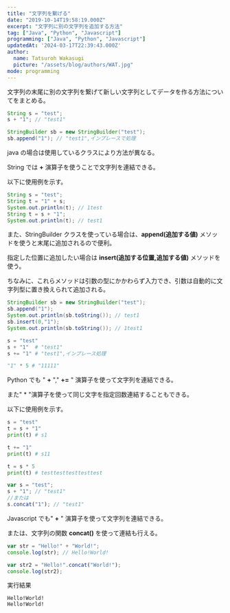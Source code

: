```yaml
---
title: "文字列を繋げる"
date: "2019-10-14T19:58:19.000Z"
excerpt: "文字列に別の文字列を追加する方法"
tag: ["Java", "Python", "Javascript"]
programming: ["Java", "Python", "Javascript"]
updatedAt: '2024-03-17T22:39:43.000Z'
author:
  name: Tatsuroh Wakasugi
  picture: "/assets/blog/authors/WAT.jpg"
mode: programming
---
```


文字列の末尾に別の文字列を繋げて新しい文字列としてデータを作る方法についてをまとめる。

<div class="note_content_by_programming_language" id="note_content_Java">

```java
String s = "test";
s + "1"; // "test1"

StringBuilder sb = new StringBuilder("test");
sb.append("1"); // "test1",インプレースで処理
```

java の場合は使用しているクラスにより方法が異なる。

String では **+** 演算子を使うことで文字列を連結できる。

以下に使用例を示す。

```java
String s = "test";
String t = "1" + s;
System.out.println(t); // 1test
String t = s + "1";
System.out.println(t); // test1
```

また、StringBuilder クラスを使っている場合は、**append(追加する値)** メソッドを使うと末尾に追加されるので便利。

指定した位置に追加したい場合は **insert(追加する位置,追加する値)** メソッドを使う。

ちなみに、これらメソッドは引数の型にかかわらず入力でき、引数は自動的に文字列型に置き換えられて追加される。

```java
StringBuilder sb = new StringBuilder("test");
sb.append("1");
System.out.println(sb.toString()); // test1
sb.insert(0,"1");
System.out.println(sb.toString()); // 1test1
```

</div>
<div class="note_content_by_programming_language" id="note_content_Python">

```python
s = "test"
s + "1"  # "test1"
s += "1" # "test1",インプレース処理

"1" * 5 # "11111"
```

Python でも " **+** "," **+=** " 演算子を使って文字列を連結できる。

また" \* "演算子を使って同じ文字を指定回数連結することもできる。

以下に使用例を示す。

```python
s = "test"
t = s + "1"
print(t) # s1

t += "1"
print(t) # s11

t = s * 5
print(t) # testtesttesttesttest
```

</div>
<div class="note_content_by_programming_language" id="note_content_Javascript">

```javascript
var s = "test";
s + "1"; // "test1"
//または
s.concat("1"); // "test1"
```

Javascript でも" **+** " 演算子を使って文字列を連結できる。

または、文字列の関数 **concat()** を使って連結も行える。

```javascript
var str = "Hello!" + "World!";
console.log(str); // Hello!World!

var str2 = "Hello!".concat("World!");
console.log(str2);
```

実行結果

```
Hello!World!
Hello!World!
```

</div>
